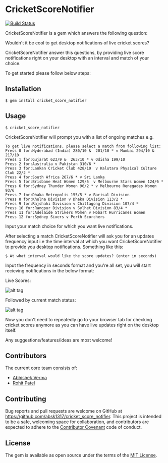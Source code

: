 # CricketScoreNotifier
[![Build Status](https://api.travis-ci.org/absk1317/cricket-score-notifier.svg?branch=master)](http://travis-ci.org/absk1317/cricket-score-notifier)

CricketScoreNotifier is a gem which answers the following question:

Wouldn't it be cool to get desktop notifications of live cricket scores?

CricketScoreNotifier answer this questions, by providing live score notifications right on your desktop with an interval and match of your choice.

To get started please follow below steps:


## Installation

    $ gem install cricket_score_notifier

## Usage

    $ cricket_score_notifier
    
CricketScoreNotifier will prompt you with a list of ongoing matches e.g.

    To get live notifications, please select a match from following list:
    Press 0 for:Hyderabad (India) 280/10 &  201/10 * v Mumbai 294/10 &  217/10
    Press 1 for:Gujarat 623/9 &  263/10 * v Odisha 199/10
    Press 2 for:Australia v Pakistan 310/6 *
    Press 3 for:Lankan Cricket Club 428/10  v Kalutara Physical Culture Club 22/2 *
    Press 4 for:South Africa 267/6 * v Sri Lanka
    Press 5 for:Brisbane Heat Women 129/5  v Melbourne Stars Women 124/6 *
    Press 6 for:Sydney Thunder Women 96/2 * v Melbourne Renegades Women 93/6
    Press 7 for:Dhaka Metropolis 155/5 * v Barisal Division
    Press 8 for:Khulna Division v Dhaka Division 113/2 *
    Press 9 for:Rajshahi Division v Chittagong Division 107/4 *
    Press 10 for:Rangpur Division v Sylhet Division 83/4 *
    Press 11 for:Adelaide Strikers Women v Hobart Hurricanes Women
    Press 12 for:Sydney Sixers v Perth Scorchers
    
Input your match choice for which you want live notifications.

After selecting a match CricketScoreNotifier will ask you for an updates frequency input i.e the time interval at which you want CricketScoreNotifier to provide you desktop notifications. Something like this:

    $ At what interval would like the score updates? (enter in seconds)

Input the frequency in seconds format and you're all set, you will start recieving notifications in the below format:

Live Scores:

![alt tag](https://github.com/absk1317/cricket-score-notifier/blob/master/images/live_score.png)

Followed by current match status:

![alt tag](https://github.com/absk1317/cricket-score-notifier/blob/master/images/current_status.png)

Now you don't need to repeatedly go to your browser tab for checking cricket scores anymore as you can have live updates right on the desktop itself.

Any suggestions/features/ideas are most welcome!

## Contributors
   The current core team consists of:
   * [Abhishek Verma](https://github.com/absk1317)
   * [Rohit Patel](https://github.com/rohitcy)

 
## Contributing

Bug reports and pull requests are welcome on GitHub at https://github.com/absk1317/cricket_score_notifier. This project is intended to be a safe, welcoming space for collaboration, and contributors are expected to adhere to the [Contributor Covenant](http://contributor-covenant.org) code of conduct.


## License

The gem is available as open source under the terms of the [MIT License](http://opensource.org/licenses/MIT).

